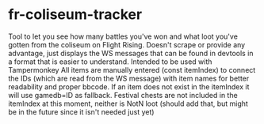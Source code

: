 # fr-coliseum-tracker
Tool to let you see how many battles you've won and what loot you've gotten from the coliseum on Flight Rising. Doesn't scrape or provide any advantage, just displays the WS messages that can be found in devtools in a format that is easier to understand. Intended to be used with Tampermonkey
All items are manually entered (const itemIndex) to connect the IDs (which are read from the WS message) with item names for better readability and proper bbcode. If an item does not exist in the itemIndex it will use gamedb=ID as fallback. Festival chests are not included in the itemIndex at this moment, neither is NotN loot (should add that, but might be in the future since it isn't needed just yet)

